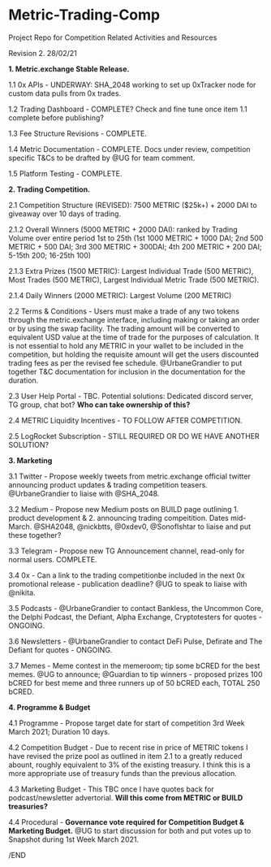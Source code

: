 # Metric-Trading-Comp
Project Repo for Competition Related Activities and Resources


Revision 2. 28/02/21


**1. Metric.exchange Stable Release.**

1.1 0x APIs - UNDERWAY: SHA_2048 working to set up 0xTracker node for custom data pulls from 0x trades.

1.2 Trading Dashboard - COMPLETE? Check and fine tune once item 1.1 complete before publishing?

1.3 Fee Structure Revisions - COMPLETE.

1.4 Metric Documentation - COMPLETE. Docs under review, competition specific T&Cs to be drafted by @UG for team comment.

1.5 Platform Testing - COMPLETE.


**2. Trading Competition.**

2.1 Competition Structure (REVISED): 7500 METRIC ($25k+) + 2000 DAI to giveaway over 10 days of trading. 

2.1.2 Overall Winners (5000 METRIC + 2000 DAI): ranked by Trading Volume over entire period 1st to 25th (1st 1000 METRIC + 1000 DAI; 2nd 500 METRIC + 500 DAI; 3rd 300 METRIC + 300DAI; 4th 200 METRIC + 200 DAI; 5-15th 200; 16-25th 100) 

2.1.3 Extra Prizes (1500 METRIC): Largest Individual Trade (500 METRIC), Most Trades (500 METRIC), Largest Individual Metric Trade (500 METRIC).

2.1.4 Daily Winners (2000 METRIC): Largest Volume (200 METRIC)

2.2 Terms & Conditions - Users must make a trade of any two tokens through the metric.exchange interface, including making or taking an order or by using the swap facility. The trading amount will be converted to equivalent USD value at the time of trade for the purposes of calculation. It is not essential to hold any METRIC in your wallet to be included in the competition, but holding the requisite amount will get the users discounted trading fees as per the revised fee schedule. @UrbaneGrandier to put together T&C documentation for inclusion in the documentation for the duration.

2.3 User Help Portal - TBC. Potential solutions: Dedicated discord server, TG group, chat bot? **Who can take ownership of this?**

2.4 METRIC Liquidity Incentives - TO FOLLOW AFTER COMPETITION.

2.5 LogRocket Subscription - STILL REQUIRED OR DO WE HAVE ANOTHER SOLUTION?


**3. Marketing**

3.1 Twitter - Propose weekly tweets from metric.exchange official twitter announcing product updates & trading competition teasers. @UrbaneGrandier to liaise with @SHA_2048.

3.2 Medium - Propose new Medium posts on BUILD page outlining 1. product development & 2. announcing trading compeitition. Dates mid-March. @SHA2048, @nickbtts, @0xdev0, @SonofIshtar to liaise and put these together?

3.3 Telegram - Propose new TG Announcement channel, read-only for normal users. COMPLETE.

3.4 0x - Can a link to the trading competitionbe included in the next 0x promotional release - publication deadline? @UG to speak to liaise with @nikita.

3.5 Podcasts - @UrbaneGrandier to contact Bankless, the Uncommon Core, the Delphi Podcast, the Defiant, Alpha Exchange, Cryptotesters for quotes - ONGOING.

3.6 Newsletters - @UrbaneGrandier to contact DeFi Pulse, Defirate and The Defiant for quotes - ONGOING.

3.7 Memes - Meme contest in the memeroom; tip some bCRED for the best memes. @UG to announce; @Guardian to tip winners - proposed prizes 100 bCRED for best meme and three runners up of 50 bCRED each, TOTAL 250 bCRED.


**4. Programme & Budget**

4.1 Programme - Propose target date for start of competition 3rd Week March 2021; Duration 10 days.

4.2 Competition Budget - Due to recent rise in price of METRIC tokens I have revised the prize pool as outlined in item 2.1 to a greatly reduced abount, roughly equivalent to 3% of the existing treasury. I think this is a more appropriate use of treasury funds than the previous allocation.

4.3 Marketing Budget - This TBC once I have quotes back for podcast/newsletter advertorial. **Will this come from METRIC or BUILD treasuries?**

4.4 Procedural - **Governance vote required for Competition Budget & Marketing Budget.** @UG to start discussion for both and put votes up to Snapshot during 1st Week March 2021.


/END
